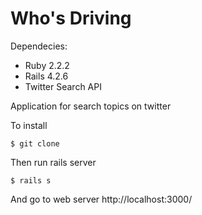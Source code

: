 # Who's Driving

Dependecies:

* Ruby 2.2.2
* Rails 4.2.6
* Twitter Search API

Application for search topics on twitter

To install

``$ git clone``

Then run rails server

``$ rails s``


And go to web server http://localhost:3000/

